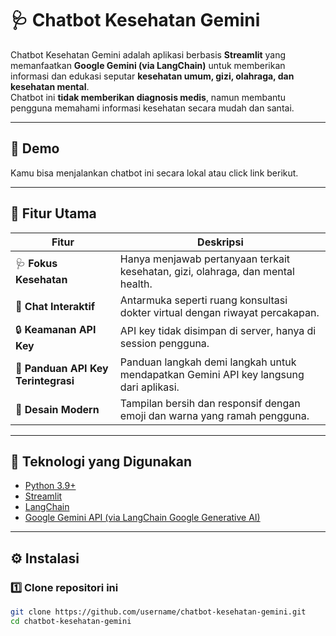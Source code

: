 # 🩺 Chatbot Kesehatan Gemini

Chatbot Kesehatan Gemini adalah aplikasi berbasis **Streamlit** yang memanfaatkan **Google Gemini (via LangChain)** untuk memberikan informasi dan edukasi seputar **kesehatan umum, gizi, olahraga, dan kesehatan mental**.  
Chatbot ini **tidak memberikan diagnosis medis**, namun membantu pengguna memahami informasi kesehatan secara mudah dan santai.

---

## 🚀 Demo
Kamu bisa menjalankan chatbot ini secara lokal atau click link berikut.

---

## 🧠 Fitur Utama

| Fitur | Deskripsi |
|-------|------------|
| 🩺 **Fokus Kesehatan** | Hanya menjawab pertanyaan terkait kesehatan, gizi, olahraga, dan mental health. |
| 💬 **Chat Interaktif** | Antarmuka seperti ruang konsultasi dokter virtual dengan riwayat percakapan. |
| 🔒 **Keamanan API Key** | API key tidak disimpan di server, hanya di session pengguna. |
| 🧭 **Panduan API Key Terintegrasi** | Panduan langkah demi langkah untuk mendapatkan Gemini API key langsung dari aplikasi. |
| 🎨 **Desain Modern** | Tampilan bersih dan responsif dengan emoji dan warna yang ramah pengguna. |

---

## 🧩 Teknologi yang Digunakan

- [Python 3.9+](https://www.python.org/)
- [Streamlit](https://streamlit.io/)
- [LangChain](https://python.langchain.com/)
- [Google Gemini API (via LangChain Google Generative AI)](https://aistudio.google.com/app/apikey)

---

## ⚙️ Instalasi

### 1️⃣ Clone repositori ini
```bash
git clone https://github.com/username/chatbot-kesehatan-gemini.git
cd chatbot-kesehatan-gemini
